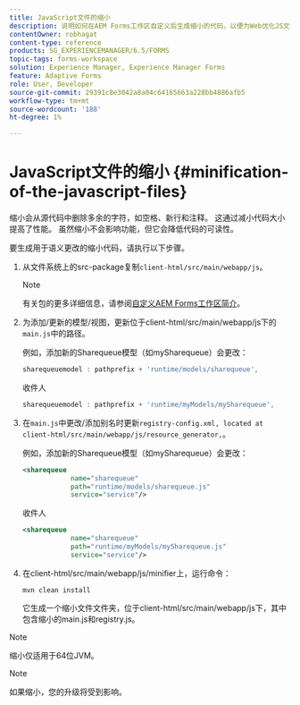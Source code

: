 ```yaml
---
title: JavaScript文件的缩小
description: 说明如何在AEM Forms工作区自定义后生成缩小的代码，以便为Web优化JS文件。
contentOwner: robhagat
content-type: reference
products: SG_EXPERIENCEMANAGER/6.5/FORMS
topic-tags: forms-workspace
solution: Experience Manager, Experience Manager Forms
feature: Adaptive Forms
role: User, Developer
source-git-commit: 29391c8e3042a8a04c64165663a228bb4886afb5
workflow-type: tm+mt
source-wordcount: '188'
ht-degree: 1%

---
```


# JavaScript文件的缩小 {#minification-of-the-javascript-files}

缩小会从源代码中删除多余的字符，如空格、新行和注释。 这通过减小代码大小提高了性能。 虽然缩小不会影响功能，但它会降低代码的可读性。

要生成用于语义更改的缩小代码，请执行以下步骤。

1. 从文件系统上的src-package复制`client-html/src/main/webapp/js`。

   >[!NOTE]
   >
   >有关包的更多详细信息，请参阅[自定义AEM Forms工作区简介](/help/forms/using/introduction-customizing-html-workspace.md)。

1. 为添加/更新的模型/视图，更新位于client-html/src/main/webapp/js下的`main.js`中的路径。

   例如，添加新的Sharequeue模型（如mySharequeue）会更改：

   ```javascript
   sharequeuemodel : pathprefix + 'runtime/models/sharequeue',
   ```

   收件人

   ```javascript
   sharequeuemodel : pathprefix + 'runtime/myModels/mySharequeue',
   ```

1. 在`main.js`中更改/添加别名时更新`registry-config.xml, located at client-html/src/main/webapp/js/resource_generator,`。

   例如，添加新的Sharequeue模型（如mySharequeue）会更改：

   ```xml
   <sharequeue
               name="sharequeue"
               path="runtime/models/sharequeue.js"
               service="service"/>
   ```

   收件人

   ```xml
   <sharequeue
               name="sharequeue"
               path="runtime/myModels/mySharequeue.js"
               service="service"/>
   ```

1. 在client-html/src/main/webapp/js/minifier上，运行命令：

   ```shell
   mvn clean install
   ```

   它生成一个缩小文件文件夹，位于client-html/src/main/webapp/js下，其中包含缩小的main.js和registry.js。

>[!NOTE]
>
>缩小仅适用于64位JVM。

>[!NOTE]
>
>如果缩小，您的升级将受到影响。
